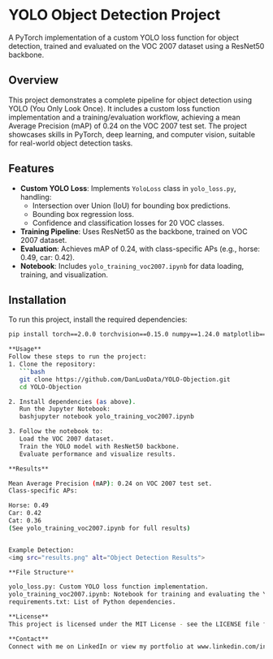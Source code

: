 # YOLO Object Detection Project

A PyTorch implementation of a custom YOLO loss function for object detection, trained and evaluated on the VOC 2007 dataset using a ResNet50 backbone.

## Overview
This project demonstrates a complete pipeline for object detection using YOLO (You Only Look Once). It includes a custom loss function implementation and a training/evaluation workflow, achieving a mean Average Precision (mAP) of 0.24 on the VOC 2007 test set. The project showcases skills in PyTorch, deep learning, and computer vision, suitable for real-world object detection tasks.

## Features
- **Custom YOLO Loss**: Implements `YoloLoss` class in `yolo_loss.py`, handling:
  - Intersection over Union (IoU) for bounding box predictions.
  - Bounding box regression loss.
  - Confidence and classification losses for 20 VOC classes.
- **Training Pipeline**: Uses ResNet50 as the backbone, trained on VOC 2007 dataset.
- **Evaluation**: Achieves mAP of 0.24, with class-specific APs (e.g., horse: 0.49, car: 0.42).
- **Notebook**: Includes `yolo_training_voc2007.ipynb` for data loading, training, and visualization.

## Installation
To run this project, install the required dependencies:

```bash
pip install torch==2.0.0 torchvision==0.15.0 numpy==1.24.0 matplotlib==3.7.0 opencv-python==4.7.0

**Usage**
Follow these steps to run the project:
1. Clone the repository:
   ```bash
   git clone https://github.com/DanLuoData/YOLO-Objection.git
   cd YOLO-Objection

2. Install dependencies (as above).
   Run the Jupyter Notebook:
   bashjupyter notebook yolo_training_voc2007.ipynb

3. Follow the notebook to:
   Load the VOC 2007 dataset.
   Train the YOLO model with ResNet50 backbone.
   Evaluate performance and visualize results.

**Results**

Mean Average Precision (mAP): 0.24 on VOC 2007 test set.
Class-specific APs:

Horse: 0.49
Car: 0.42
Cat: 0.36
(See yolo_training_voc2007.ipynb for full results)


Example Detection:
<img src="results.png" alt="Object Detection Results">

**File Structure**

yolo_loss.py: Custom YOLO loss function implementation.
yolo_training_voc2007.ipynb: Notebook for training and evaluating the YOLO model.
requirements.txt: List of Python dependencies.

**License**
This project is licensed under the MIT License - see the LICENSE file for details.

**Contact**
Connect with me on LinkedIn or view my portfolio at www.linkedin.com/in/dan-luo-3b49732b3.

